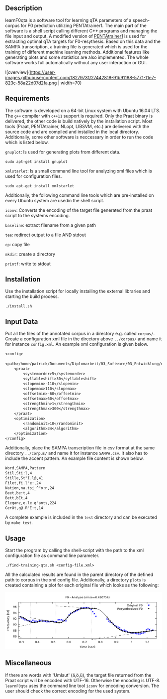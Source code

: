 ## Description
learnF0qta is a software tool for learning qTA parameters of a speech-corpus for F0 prediction utilizing PENTAtrainer1. The main part of the software is a shell script calling different C++ programs and managing the file input and output. A modified version of [PENTAtrainer1](http://www.homepages.ucl.ac.uk/~uclyyix/PENTAtrainer1/) is used for extracting optimal qTA targets for F0-resythesis. Based on this data and the SAMPA transcription, a training file is generated which is used for the training of different machine learning methods. Additional features like generating plots and some statistics are also implemented. The whole software works full automatically without any user interaction or GUI.

![overview](https://user-images.githubusercontent.com/18279731/27442818-91b91188-5771-11e7-823c-58a22d07d2fa.png | width=70)

## Requirements
The software is developed on a 64-bit Linux system with Ubuntu 16.04 LTS. The `g++` compiler with `c++11` support is required. Only the Praat binary is delivered, the other code is build natively by the installation script.
Most tools (Praat, PENTAtrainer, NLopt, LIBSVM, etc.) are delivered with the source code and are compiled and installed in the local directory. Additionally, some other software is neccessary in order to run the code which is listed below. 

`gnuplot`: Is used for generating plots from different data.
```
sudo apt-get install gnuplot
```
`xmlstarlet`: Is a small command line tool for analyzing xml files which is used for configuration files.
```
sudo apt-get install xmlstarlet
```
Additionally, the following command line tools which are pre-installed on every Ubuntu system are usedin the shell script.

`iconv`: Converts the encoding of the target file generated from the praat script to the systems encoding.

`baseline`: extract filename from a given path

`tee`: redirect output to a file AND stdout

`cp`: copy file

`mkdir`: create a directory

`printf`: write to stdout
## Installation
Use the installation script for locally installing the external libraries and starting the build process.
```
./install.sh
```
## Input Data
Put all the files of the annotated corpus in a directory e.g. called `corpus/`. Create a configuration xml file in the directory above `../corpus/` and name it for instance `config.xml`. An example xml configuration is given below.
```
<config>
	<path>/home/patrick/Documents/Diplomarbeit/03_Software/03_Entwicklung/data/corpus</path>
	<praat>
		<systemorder>5</systemorder>
		<syllableshift>30</syllableshift>
		<slopemin>-110</slopemin>
		<slopemax>110</slopemax>
		<offsetmin>-60</offsetmin>
		<offsetmax>60</offsetmax>
		<strengthmin>1</strengthmin>
		<strengthmax>300</strengthmax>
	</praat>
	<optimization>
		<randominit>10</randominit>
		<algorithm>34</algorithm>
	</optimization>
</config>
```
Additionally, place the SAMPA transcription file in csv format at the same directory `../corpus/` and name it for instance `SAMPA.csv`. It also has to include the accent pattern. An example file content is shown below.
```
Word,SAMPA,Pattern
Stil,Sti:l,4
Stille,St"I.l@,41
Filet,fi.l"e:,24
Nation,na.tsi_^"o:n,24
Beet,be:t,4
Bett,bEt,4
Eleganz,e.le.g"ants,224
Gerät,g@.R"E:t,14
```
A complete example is included in the `test` directory and can be executed by `make test`.
## Usage
Start the program by calling the shell-script with the path to the xml configuration file as command line parameter.
```
./find-training-qta.sh <config-file.xml>
```
All the calculated results are found in the parent directory of the defined path to corpus in the xml config file. Additionally, a directory `plots` is created containing a plot for each original file which looks as the following:

![qTA resynthesis](example.png?raw=true)
 
## Miscellaneous
If there are words with 'Umlaut' (ä,ö,ü), the target file returned from the Praat script will be encoded with UTF-16. Otherwise the encoding is UTF-8. `learnF0qta` uses the command line tool `iconv` for encoding conversion. The user should check the correct encoding for the used system. 

